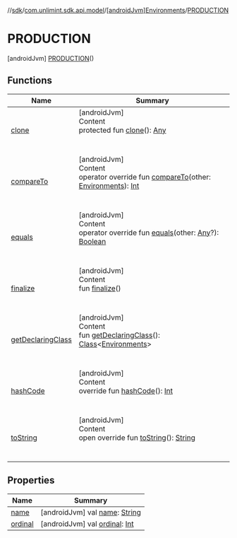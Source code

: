 //[sdk](../../../../index.md)/[com.unlimint.sdk.api.model](../../index.md)/[[androidJvm]Environments](../index.md)/[PRODUCTION](index.md)



# PRODUCTION  
 [androidJvm] [PRODUCTION](index.md)()  
   


## Functions  
  
|  Name |  Summary | 
|---|---|
| <a name="kotlin/Enum/clone/#/PointingToDeclaration/"></a>[clone](../-p-i-l-o-t_-n-s-k/index.md#%5Bkotlin%2FEnum%2Fclone%2F%23%2FPointingToDeclaration%2F%5D%2FFunctions%2F-1045511174)| <a name="kotlin/Enum/clone/#/PointingToDeclaration/"></a>[androidJvm]  <br>Content  <br>protected fun [clone](../-p-i-l-o-t_-n-s-k/index.md#%5Bkotlin%2FEnum%2Fclone%2F%23%2FPointingToDeclaration%2F%5D%2FFunctions%2F-1045511174)(): [Any](https://kotlinlang.org/api/latest/jvm/stdlib/kotlin/-any/index.html)  <br><br><br>|
| <a name="kotlin/Enum/compareTo/#com.unlimint.sdk.api.model.Environments/PointingToDeclaration/"></a>[compareTo](../-p-i-l-o-t_-n-s-k/index.md#%5Bkotlin%2FEnum%2FcompareTo%2F%23com.unlimint.sdk.api.model.Environments%2FPointingToDeclaration%2F%5D%2FFunctions%2F-1045511174)| <a name="kotlin/Enum/compareTo/#com.unlimint.sdk.api.model.Environments/PointingToDeclaration/"></a>[androidJvm]  <br>Content  <br>operator override fun [compareTo](../-p-i-l-o-t_-n-s-k/index.md#%5Bkotlin%2FEnum%2FcompareTo%2F%23com.unlimint.sdk.api.model.Environments%2FPointingToDeclaration%2F%5D%2FFunctions%2F-1045511174)(other: [Environments](../index.md)): [Int](https://kotlinlang.org/api/latest/jvm/stdlib/kotlin/-int/index.html)  <br><br><br>|
| <a name="kotlin/Enum/equals/#kotlin.Any?/PointingToDeclaration/"></a>[equals](../-p-i-l-o-t_-n-s-k/index.md#%5Bkotlin%2FEnum%2Fequals%2F%23kotlin.Any%3F%2FPointingToDeclaration%2F%5D%2FFunctions%2F-1045511174)| <a name="kotlin/Enum/equals/#kotlin.Any?/PointingToDeclaration/"></a>[androidJvm]  <br>Content  <br>operator override fun [equals](../-p-i-l-o-t_-n-s-k/index.md#%5Bkotlin%2FEnum%2Fequals%2F%23kotlin.Any%3F%2FPointingToDeclaration%2F%5D%2FFunctions%2F-1045511174)(other: [Any](https://kotlinlang.org/api/latest/jvm/stdlib/kotlin/-any/index.html)?): [Boolean](https://kotlinlang.org/api/latest/jvm/stdlib/kotlin/-boolean/index.html)  <br><br><br>|
| <a name="kotlin/Enum/finalize/#/PointingToDeclaration/"></a>[finalize](../-p-i-l-o-t_-n-s-k/index.md#%5Bkotlin%2FEnum%2Ffinalize%2F%23%2FPointingToDeclaration%2F%5D%2FFunctions%2F-1045511174)| <a name="kotlin/Enum/finalize/#/PointingToDeclaration/"></a>[androidJvm]  <br>Content  <br>fun [finalize](../-p-i-l-o-t_-n-s-k/index.md#%5Bkotlin%2FEnum%2Ffinalize%2F%23%2FPointingToDeclaration%2F%5D%2FFunctions%2F-1045511174)()  <br><br><br>|
| <a name="kotlin/Enum/getDeclaringClass/#/PointingToDeclaration/"></a>[getDeclaringClass](../-p-i-l-o-t_-n-s-k/index.md#%5Bkotlin%2FEnum%2FgetDeclaringClass%2F%23%2FPointingToDeclaration%2F%5D%2FFunctions%2F-1045511174)| <a name="kotlin/Enum/getDeclaringClass/#/PointingToDeclaration/"></a>[androidJvm]  <br>Content  <br>fun [getDeclaringClass](../-p-i-l-o-t_-n-s-k/index.md#%5Bkotlin%2FEnum%2FgetDeclaringClass%2F%23%2FPointingToDeclaration%2F%5D%2FFunctions%2F-1045511174)(): [Class](https://developer.android.com/reference/kotlin/java/lang/Class.html)<[Environments](../index.md)>  <br><br><br>|
| <a name="kotlin/Enum/hashCode/#/PointingToDeclaration/"></a>[hashCode](../-p-i-l-o-t_-n-s-k/index.md#%5Bkotlin%2FEnum%2FhashCode%2F%23%2FPointingToDeclaration%2F%5D%2FFunctions%2F-1045511174)| <a name="kotlin/Enum/hashCode/#/PointingToDeclaration/"></a>[androidJvm]  <br>Content  <br>override fun [hashCode](../-p-i-l-o-t_-n-s-k/index.md#%5Bkotlin%2FEnum%2FhashCode%2F%23%2FPointingToDeclaration%2F%5D%2FFunctions%2F-1045511174)(): [Int](https://kotlinlang.org/api/latest/jvm/stdlib/kotlin/-int/index.html)  <br><br><br>|
| <a name="kotlin/Enum/toString/#/PointingToDeclaration/"></a>[toString](../-p-i-l-o-t_-n-s-k/index.md#%5Bkotlin%2FEnum%2FtoString%2F%23%2FPointingToDeclaration%2F%5D%2FFunctions%2F-1045511174)| <a name="kotlin/Enum/toString/#/PointingToDeclaration/"></a>[androidJvm]  <br>Content  <br>open override fun [toString](../-p-i-l-o-t_-n-s-k/index.md#%5Bkotlin%2FEnum%2FtoString%2F%23%2FPointingToDeclaration%2F%5D%2FFunctions%2F-1045511174)(): [String](https://kotlinlang.org/api/latest/jvm/stdlib/kotlin/-string/index.html)  <br><br><br>|


## Properties  
  
|  Name |  Summary | 
|---|---|
| <a name="com.unlimint.sdk.api.model/Environments.PRODUCTION/name/#/PointingToDeclaration/"></a>[name](name.md)| <a name="com.unlimint.sdk.api.model/Environments.PRODUCTION/name/#/PointingToDeclaration/"></a> [androidJvm] val [name](name.md): [String](https://kotlinlang.org/api/latest/jvm/stdlib/kotlin/-string/index.html)   <br>|
| <a name="com.unlimint.sdk.api.model/Environments.PRODUCTION/ordinal/#/PointingToDeclaration/"></a>[ordinal](ordinal.md)| <a name="com.unlimint.sdk.api.model/Environments.PRODUCTION/ordinal/#/PointingToDeclaration/"></a> [androidJvm] val [ordinal](ordinal.md): [Int](https://kotlinlang.org/api/latest/jvm/stdlib/kotlin/-int/index.html)   <br>|

